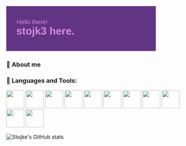 <img align="cemter" alt="Coding" width="400" src="header.png">

<h3 align="left">🌟 About me</h3>
<p align="left"></p>

<h3 align="left">🚀 Languages and Tools:</h3>
<p align="left"> 
            <img src="https://cdn.jsdelivr.net/gh/devicons/devicon@latest/icons/php/php-original.svg" width="48px" height="48px" />
            <img src="https://cdn.jsdelivr.net/gh/devicons/devicon@latest/icons/csharp/csharp-original.svg" width="48px" height="48px" />
            <img src="https://cdn.jsdelivr.net/gh/devicons/devicon@latest/icons/python/python-original.svg" width="48px" height="48px" />
            <img src="https://cdn.jsdelivr.net/gh/devicons/devicon@latest/icons/azuresqldatabase/azuresqldatabase-original.svg" width="48px" height="48px" />
            <img src="https://cdn.jsdelivr.net/gh/devicons/devicon@latest/icons/javascript/javascript-original.svg" width="48px" height="48px" />
            <img src="https://cdn.jsdelivr.net/gh/devicons/devicon@latest/icons/html5/html5-original.svg" width="48px" height="48px" />
            <img src="https://cdn.jsdelivr.net/gh/devicons/devicon@latest/icons/css3/css3-original.svg" width="48px" height="48px" />
            <img src="https://cdn.jsdelivr.net/gh/devicons/devicon@latest/icons/react/react-original.svg" width="48px" height="48px" />
            <img src="https://cdn.jsdelivr.net/gh/devicons/devicon@latest/icons/figma/figma-original.svg" width="48px" height="48px" />
            <img src="https://cdn.jsdelivr.net/gh/devicons/devicon@latest/icons/photoshop/photoshop-original.svg" width="48px" height="48px" />
            <img src="https://cdn.jsdelivr.net/gh/devicons/devicon@latest/icons/docker/docker-original.svg" width="48px" height="48px" />
           </p>

![Stojke's GitHub stats](https://github-readme-stats.vercel.app/api?username=stojk3&show_icons=true&theme=radical)
